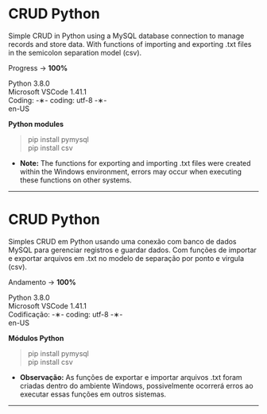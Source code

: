 # CRUD Python

Simple CRUD in Python using a MySQL database connection to manage records and store data. With functions of importing and exporting .txt files in the semicolon separation model (csv).


Progress -> <strong>100%</strong>

Python 3.8.0 </br>
Microsoft VSCode 1.41.1 </br>
Coding: -&lowast;- coding: utf-8 -&lowast;- </br>
en-US </br>

<strong>Python modules</strong>

> pip install pymysql </br>
> pip install csv

* <strong>Note:</strong> The functions for exporting and importing .txt files were created within the Windows environment, errors may occur when executing these functions on other systems.

-----------------------------------------------------------------------------------------------------------------------------

# CRUD Python

Simples CRUD em Python usando uma conexão com banco de dados MySQL para gerenciar registros e guardar dados. Com funções de importar e exportar arquivos em .txt no modelo de separação por ponto e virgula (csv).

Andamento -> <strong>100%</strong>

Python 3.8.0 </br>
Microsoft VSCode 1.41.1 </br>
Codificação: -&lowast;- coding: utf-8 -&lowast;- </br>
en-US </br> 

<strong>Módulos Python</strong>

> pip install pymysql </br>
> pip install csv

* <strong>Observação:</strong> As funções de exportar e importar arquivos .txt foram criadas dentro do ambiente Windows, possivelmente ocorrerá erros ao executar essas funções em outros sistemas.

-----------------------------------------------------------------------------------------------------------------------------
